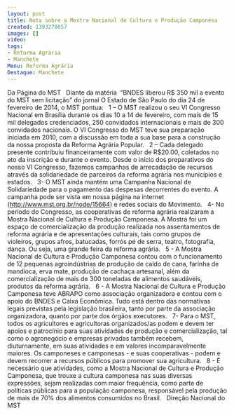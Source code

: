 ```yaml
---
layout: post
title: Nota sobre a Mostra Nacional de Cultura e Produção Camponesa
created: 1393278057
images: []
video: 
tags:
- Reforma Agrária
- Manchete
Menu: Reforma Agrária
Destaque: Manchete
---
```



Da Página do MST
 
Diante da matéria  “BNDES liberou R$ 350 mil a evento do MST sem licitação” do jornal O Estado de São Paulo do dia 24 de fevereiro de 2014, o MST pontua:
 
1 – O MST realizou o seu VI Congresso Nacional em Brasília durante os dias 10 a 14 de fevereiro, com mais de 15 mil delegados credenciados, 250 convidados internacionais e mais de 300 convidados nacionais. O VI Congresso do MST teve sua preparação iniciada em 2010, com a discussão em toda a sua base para a construção da nossa proposta da Reforma Agrária Popular.
 
2 – Cada delegado presente contribuiu financeiramente com valor de R$20.00, coletados no ato da inscrição e durante o evento. Desde o início dos preparativos do nosso VI Congresso, fazemos campanhas de arrecadação de recursos através da solidariedade de parceiros da reforma agrária nos municípios e estados.
 
3- O MST ainda mantém uma Campanha Nacional de Solidariedade para o pagamento das despesas decorrentes do evento. A campanha pode ser vista em nossa página na internet (http://www.mst.org.br/node/15664) e redes sociais do Movimento.
 
4- No período do Congresso, as cooperativas de reforma agrária realizaram a Mostra Nacional de Cultura e Produção Camponesa. A Mostra foi um espaço de comercialização da produção realizada nos assentamentos de reforma agrária e de apresentações culturais, tais como grupos de violeiros, grupos afros, batucadas, forrós pé de serra, teatro, fotografia, dança. Ou seja, uma grande feira da reforma agrária.
 
5 - A Mostra Nacional de Cultura e Produção Camponesa contou com o funcionamento de 12 pequenas agroindústrias de produção de caldo de cana, farinha de mandioca, erva mate, produção de cachaça artesanal, além da comercialização de mais de 300 toneladas de alimentos saudáveis, produtos da reforma agrária.
 
6 - A Mostra Nacional de Cultura e Produção Camponesa teve ABRAPO como associação organizadora e contou com o apoio do BNDES e Caixa Econômica. Tudo está dentro das normativas legais previstas pela legislação brasileira, tanto por parte da associação organizadora, quanto por parte dos órgãos executores.
 
7- Para o MST, todos os agricultores e agricultoras organizados/as podem e devem ter apoios e patrocínio para suas atividades de produção e comercialização, tal como o agronegócio e empresas privadas também recebem, diuturnamente, em suas atividades e em valores incomparavelmente maiores. Os camponeses e camponesas - e suas cooperativas - podem e devem recorrer a recursos públicos para promover sua agricultura.
 
8 - É necessário que atividades, como a Mostra Nacional de Cultura e Produção Camponesa, que trouxe a cultura camponesa nas suas diversas expressões, sejam realizadas com maior frequência, como parte de políticas públicas para a população camponesa, responsável pela produção de mais de 70% dos alimentos consumidos no Brasil.
 
Direção Nacional do MST 
 
